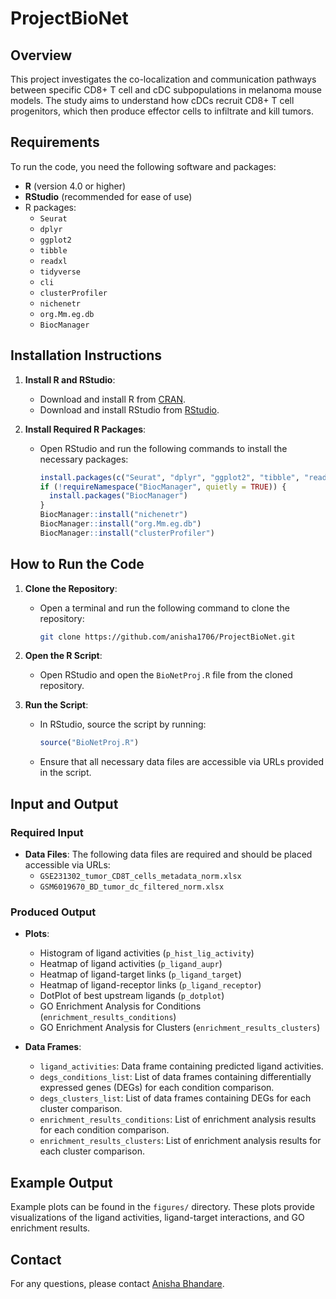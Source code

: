 # ProjectBioNet

## Overview
This project investigates the co-localization and communication pathways between specific CD8+ T cell and cDC subpopulations in melanoma mouse models. The study aims to understand how cDCs recruit CD8+ T cell progenitors, which then produce effector cells to infiltrate and kill tumors.

## Requirements
To run the code, you need the following software and packages:

- **R** (version 4.0 or higher)
- **RStudio** (recommended for ease of use)
- R packages:
  - `Seurat`
  - `dplyr`
  - `ggplot2`
  - `tibble`
  - `readxl`
  - `tidyverse`
  - `cli`
  - `clusterProfiler`
  - `nichenetr`
  - `org.Mm.eg.db`
  - `BiocManager`

## Installation Instructions
1. **Install R and RStudio**:
   - Download and install R from [CRAN](https://cran.r-project.org/).
   - Download and install RStudio from [RStudio](https://rstudio.com/products/rstudio/download/).

2. **Install Required R Packages**:
   - Open RStudio and run the following commands to install the necessary packages:
     ```r
     install.packages(c("Seurat", "dplyr", "ggplot2", "tibble", "readxl", "tidyverse", "cli"))
     if (!requireNamespace("BiocManager", quietly = TRUE)) {
       install.packages("BiocManager")
     }
     BiocManager::install("nichenetr")
     BiocManager::install("org.Mm.eg.db")
     BiocManager::install("clusterProfiler")
     ```

## How to Run the Code
1. **Clone the Repository**:
   - Open a terminal and run the following command to clone the repository:
     ```bash
     git clone https://github.com/anisha1706/ProjectBioNet.git
     ```

2. **Open the R Script**:
   - Open RStudio and open the `BioNetProj.R` file from the cloned repository.

3. **Run the Script**:
   - In RStudio, source the script by running:
     ```r
     source("BioNetProj.R")
     ```
   - Ensure that all necessary data files are accessible via URLs provided in the script.

## Input and Output
### Required Input
- **Data Files**: The following data files are required and should be placed accessible via URLs:
  - `GSE231302_tumor_CD8T_cells_metadata_norm.xlsx`
  - `GSM6019670_BD_tumor_dc_filtered_norm.xlsx`

### Produced Output
- **Plots**:
  - Histogram of ligand activities (`p_hist_lig_activity`)
  - Heatmap of ligand activities (`p_ligand_aupr`)
  - Heatmap of ligand-target links (`p_ligand_target`)
  - Heatmap of ligand-receptor links (`p_ligand_receptor`)
  - DotPlot of best upstream ligands (`p_dotplot`)
  - GO Enrichment Analysis for Conditions (`enrichment_results_conditions`)
  - GO Enrichment Analysis for Clusters (`enrichment_results_clusters`)

- **Data Frames**:
  - `ligand_activities`: Data frame containing predicted ligand activities.
  - `degs_conditions_list`: List of data frames containing differentially expressed genes (DEGs) for each condition comparison.
  - `degs_clusters_list`: List of data frames containing DEGs for each cluster comparison.
  - `enrichment_results_conditions`: List of enrichment analysis results for each condition comparison.
  - `enrichment_results_clusters`: List of enrichment analysis results for each cluster comparison.

## Example Output
Example plots can be found in the `figures/` directory. These plots provide visualizations of the ligand activities, ligand-target interactions, and GO enrichment results.



## Contact
For any questions, please contact [Anisha Bhandare](mailto:anisha.bhandare@gmail.com).
